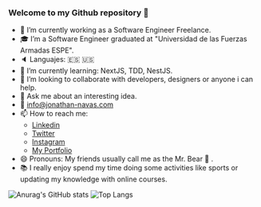 ### Welcome to my Github repository 👋

- 🔭 I’m currently working as a Software Engineer Freelance.
- :mortar_board: I’m a Software Engineer graduated at "Universidad de las Fuerzas Armadas ESPE".
- :speaker:  Languajes: :es: :us:
- 🌱 I’m currently learning: NextJS, TDD, NestJS.
- 👯 I’m looking to collaborate with developers, designers or anyone i can help.
- 💬 Ask me about an interesting idea.
- :e-mail: info@jonathan-navas.com
- 📫 How to reach me:
  - [Linkedin](https://www.linkedin.com/in/jonathan-gabriel-navas/)
  - [Twitter](https://twitter.com/jgnavas95)
  - [Instagram](https://www.instagram.com/jgnavas.16/)
  - [My Portfolio](https://jonathan-navas.com/)
- 😄 Pronouns: My friends usually call me as the Mr. Bear :bear: .
- :books: I really enjoy spend my time doing some activities like sports or updating my knowledge with online courses.

![Anurag's GitHub stats](https://github-readme-stats.vercel.app/api?username=jonathannavas&show_icons=true&theme=react) ![Top Langs](https://github-readme-stats.vercel.app/api/top-langs/?username=jonathannavas&layout=compact)

